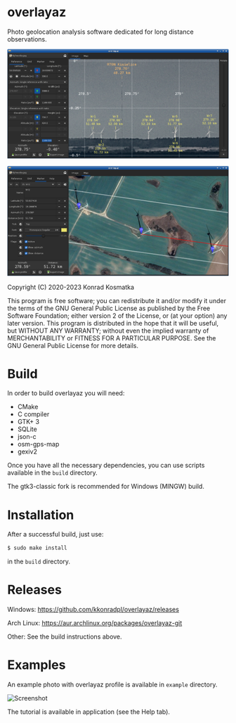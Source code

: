 overlayaz
=======

Photo geolocation analysis software dedicated for long distance observations.

![Screenshot](/overlayaz.png?raw=true)

![Screenshot](/overlayaz-map.png?raw=true)

Copyright (C) 2020-2023  Konrad Kosmatka

This program is free software; you can redistribute it and/or modify it under the terms of the GNU General Public License as published by the Free Software Foundation; either version 2 of the License, or (at your option) any later version.
This program is distributed in the hope that it will be useful, but WITHOUT ANY WARRANTY; without even the implied warranty of MERCHANTABILITY or FITNESS FOR A PARTICULAR PURPOSE. See the GNU General Public License for more details.

# Build
In order to build overlayaz you will need:

- CMake
- C compiler
- GTK+ 3
- SQLite
- json-c
- osm-gps-map
- gexiv2

Once you have all the necessary dependencies, you can use scripts available in the `build` directory.

The gtk3-classic fork is recommended for Windows (MINGW) build.

# Installation
After a successful build, just use:
```sh
$ sudo make install
```
in the `build` directory.

# Releases
Windows: https://github.com/kkonradpl/overlayaz/releases

Arch Linux: https://aur.archlinux.org/packages/overlayaz-git

Other: See the build instructions above.

# Examples
An example photo with overlayaz profile is available in `example` directory.

![Screenshot](/example/dylewska-processed.jpg?raw=true)

The tutorial is available in application (see the Help tab).

